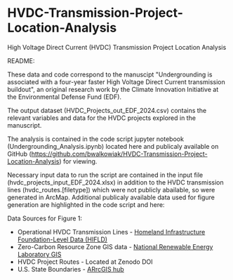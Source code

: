 # HVDC-Transmission-Project-Location-Analysis
High Voltage Direct Current (HVDC) Transmission Project Location Analysis

README:

These data and code correspond to the manuscipt "Undergrounding is associated with a four-year faster High Voltage Direct Current transmission buildout", an original research work by the Climate Innovation Initiative at the Environmental Defense Fund (EDF). 

The output dataset (HVDC_Projects_out_EDF_2024.csv) contains the relevant variables and data for the HVDC projects explored in the manuscript. 

The analysis is contained in the code script jupyter notebook (Undergrounding_Analysis.ipynb) located here and publicaly available on GitHub (https://github.com/bwalkowiak/HVDC-Transmission-Project-Location-Analysis) for viewing. 

Necessary input data to run the script are contained in the input file (hvdc_projects_input_EDF_2024.xlsx) in addition to the HVDC transmission lines (hvdc_routes.[filetype]) which were not publicly abailable, so were generated in ArcMap. Additional publicaly available data used for figure generation are highlighted in the code script and here:

Data Sources for Figure 1: 
* Operational HVDC Transmission Lines - [Homeland Infrastructure Foundation-Level Data (HIFLD)](https://hifld-geoplatform.opendata.arcgis.com/datasets/geoplatform::transmission-lines/about)
* Zero-Carbon Resource Zone GIS data - [National Renewable Energy Laboratory GIS](https://www.nrel.gov/gis/data-tools.html)
* HVDC Project Routes - Located at Zenodo DOI
* U.S. State Boundaries - [ARrcGIS hub](https://hub.arcgis.com/datasets/1612d351695b467eba75fdf82c10884f/explore?location=35.486521%2C-71.878598%2C3.98)
